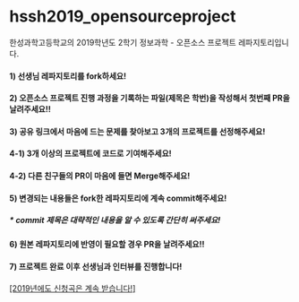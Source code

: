 # hssh2019_opensourceproject
한성과학고등학교의 2019학년도 2학기 정보과학 - 오픈소스 프로젝트 레파지토리입니다.

#### 1) 선생님 레파지토리를 fork하세요!
#### 2) 오픈소스 프로젝트 진행 과정을 기록하는 파일(제목은 학번)을 작성해서 첫번째 PR을 날려주세요!!
#### 3) 공유 링크에서 마음에 드는 문제를 찾아보고 3개의 프로젝트를 선정해주세요!
#### 4-1) 3개 이상의 프로젝트에 코드로 기여해주세요!
#### 4-2) 다른 친구들의 PR이 마음에 들면 Merge해주세요!
#### 5) 변경되는 내용들은 fork한 레파지토리에 계속 commit해주세요!
#####   * commit 제목은 대략적인 내용을 알 수 있도록 간단히 써주세요!
#### 6) 원본 레파지토리에 반영이 필요할 경우 PR을 날려주세요!!
#### 7) 프로젝트 완료 이후 선생님과 인터뷰를 진행합니다!

[[2019년에도 신청곡은 계속 받습니다!]](https://goo.gl/Xyabw5)
